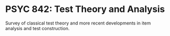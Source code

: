 # PSYC 842: Test Theory and Analysis

Survey of classical test theory and more recent developments in item analysis and test construction.